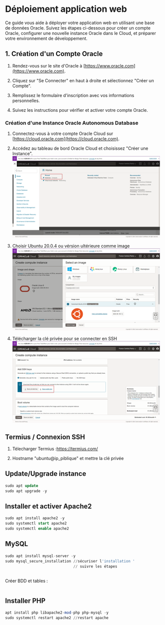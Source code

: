 # Déploiement application web

Ce guide vous aide à déployer votre application web en utilisant 
une base de données Oracle. Suivez les étapes ci-dessous pour créer un 
compte Oracle, configurer une nouvelle instance Oracle dans le Cloud, et préparer votre environnement de développement.

## 1. Création d'un Compte Oracle

1. Rendez-vous sur le site d'Oracle à [https://www.oracle.com](https://www.oracle.com).


2. Cliquez sur "Se Connecter" en haut à droite et sélectionnez "Créer un Compte".


3. Remplissez le formulaire d'inscription avec vos informations personnelles.


4. Suivez les instructions pour vérifier et activer votre compte Oracle.


### Création d'une Instance Oracle Autonomous Database

1. Connectez-vous à votre compte Oracle Cloud sur [https://cloud.oracle.com](https://cloud.oracle.com).

2. Accédez au tableau de bord Oracle Cloud et choisissez "Créer une Instance".
![image](doc_img/2024-07-18_12h20_33.png)

3. Choisir Ubuntu 20.0.4 ou vérsion ultérieure comme image
![image](doc_img/2024-07-18_12h22_12.png)

4. Télécharger la clé privée pour se connecter en SSH
   ![image](doc_img/2024-07-18_12h23_22.png)

## Termius / Connexion SSH
1. Télecharger Termius :https://termius.com/

2. Hostname "ubuntu@ip_piblique" et mettre la clé privée

## Update/Upgrade instance
````sql
sudo apt update
sudo apt upgrade -y
````
## Installer et activer Apache2
````sql
sudo apt install apache2 -y
sudo systemctl start apache2
sudo systemctl enable apache2
````
##  MySQL
````sql
sudo apt install mysql-server -y
sudo mysql_secure_installation //sécuriser l'installation ' 
                               // suivre les étapes 
          
````
Créer BDD et tables : 

````sql

````

## Installer PHP
````sql
apt install php libapache2-mod-php php-mysql -y
sudo systemctl restart apache2 //restart apache
````
